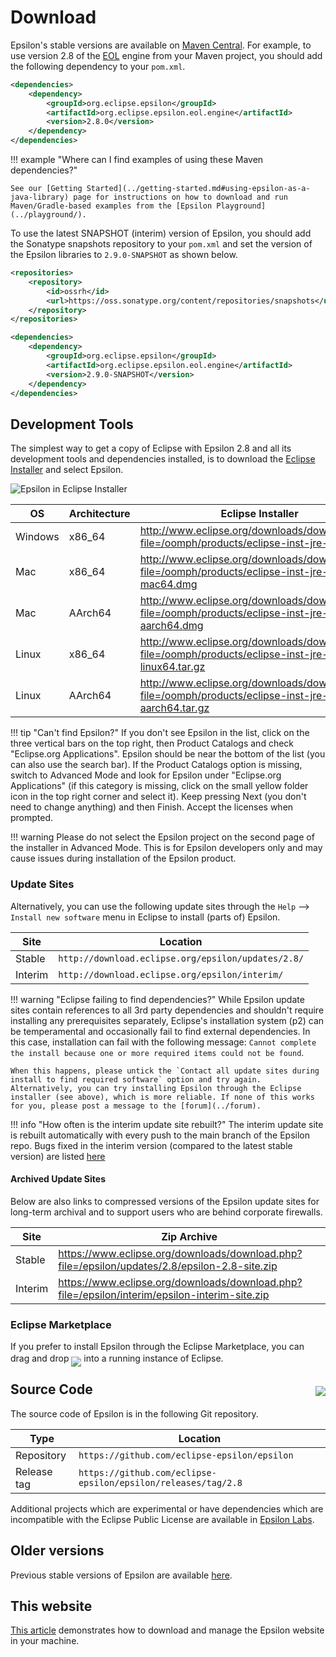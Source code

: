 # Download

Epsilon's stable versions are available on [Maven Central](https://mvnrepository.com/artifact/org.eclipse.epsilon). For example, to use version 2.8 of the [EOL](../doc/eol.md) engine from your Maven project, you should add the following dependency to your `pom.xml`.

```xml
<dependencies>
	<dependency>
	    <groupId>org.eclipse.epsilon</groupId>
	    <artifactId>org.eclipse.epsilon.eol.engine</artifactId>
	    <version>2.8.0</version>
	</dependency>
</dependencies>
```

!!! example "Where can I find examples of using these Maven dependencies?"

	See our [Getting Started](../getting-started.md#using-epsilon-as-a-java-library) page for instructions on how to download and run Maven/Gradle-based examples from the [Epsilon Playground](../playground/).

To use the latest SNAPSHOT (interim) version of Epsilon, you should add the Sonatype snapshots repository to your `pom.xml` and set the version of the Epsilon libraries to `2.9.0-SNAPSHOT` as shown below.

```xml
<repositories>
	<repository>
		<id>ossrh</id>
		<url>https://oss.sonatype.org/content/repositories/snapshots</url>
	</repository>
</repositories>

<dependencies>
  	<dependency>
  		<groupId>org.eclipse.epsilon</groupId>
  		<artifactId>org.eclipse.epsilon.eol.engine</artifactId>
	    <version>2.9.0-SNAPSHOT</version>
  	</dependency>
</dependencies>
```

## Development Tools

The simplest way to get a copy of Eclipse with Epsilon 2.8 and all its development tools and dependencies installed, is to download the [Eclipse Installer](https://wiki.eclipse.org/Eclipse_Installer) and select Epsilon.

![Epsilon in Eclipse Installer](../assets/images/eclipse-installer.png)

| OS | Architecture | Eclipse Installer |
| - | - | - |
| Windows | x86_64 | <http://www.eclipse.org/downloads/download.php?file=/oomph/products/eclipse-inst-jre-win64.exe> |
| Mac | x86_64 | <http://www.eclipse.org/downloads/download.php?file=/oomph/products/eclipse-inst-jre-mac64.dmg> |
| Mac | AArch64 | <http://www.eclipse.org/downloads/download.php?file=/oomph/products/eclipse-inst-jre-mac-aarch64.dmg> |
| Linux | x86_64 | <http://www.eclipse.org/downloads/download.php?file=/oomph/products/eclipse-inst-jre-linux64.tar.gz> |
| Linux | AArch64 | <http://www.eclipse.org/downloads/download.php?file=/oomph/products/eclipse-inst-jre-linux-aarch64.tar.gz> |


!!! tip "Can't find Epsilon?"
	 If you don't see Epsilon in the list, click on the three vertical bars on the top right, then Product Catalogs and check "Eclipse.org Applications". Epsilon should be near the bottom of the list (you can also use the search bar). If the Product Catalogs option is missing, switch to Advanced Mode and look for Epsilon under "Eclipse.org Applications" (if this category is missing, click on the small yellow folder icon in the top right corner and select it). Keep pressing Next (you don't need to change anything) and then Finish. Accept the licenses when prompted.

!!! warning
	Please do not select the Epsilon project on the second page of the installer in Advanced Mode. This is for Epsilon developers only and may cause issues during installation of the Epsilon product.

### Update Sites

Alternatively, you can use the following update sites through the `Help` --> `Install new software` menu in Eclipse to install (parts of) Epsilon.

| Site | Location |
| - | - |
| Stable | `http://download.eclipse.org/epsilon/updates/2.8/`|
| Interim | `http://download.eclipse.org/epsilon/interim/`|

!!! warning "Eclipse failing to find dependencies?"
    While Epsilon update sites contain references to all 3rd party dependencies and shouldn't require installing any prerequisites separately, Eclipse's installation system (p2) can be temperamental and occasionally fail to find external dependencies. In this case, installation can fail with the following message: `Cannot complete the install because one or more required items could not be found`.

    When this happens, please untick the `Contact all update sites during install to find required software` option and try again. Alternatively, you can try installing Epsilon through the Eclipse installer (see above), which is more reliable. If none of this works for you, please post a message to the [forum](../forum).

!!! info "How often is the interim update site rebuilt?"
    The interim update site is rebuilt automatically with every push to the main branch of the Epsilon repo. Bugs fixed in the interim version (compared to the latest stable version) are listed [here](https://bugs.eclipse.org/bugs/buglist.cgi?bug_status=RESOLVED&list_id=17694438&product=epsilon&query_format=advanced)

#### Archived Update Sites

Below are also links to compressed versions of the Epsilon update sites for long-term archival and to support users who are behind corporate firewalls.

| Site | Zip Archive |
| - | - |
| Stable | <https://www.eclipse.org/downloads/download.php?file=/epsilon/updates/2.8/epsilon-2.8-site.zip> |
| Interim | <https://www.eclipse.org/downloads/download.php?file=/epsilon/interim/epsilon-interim-site.zip> |

### Eclipse Marketplace

If you prefer to install Epsilon through the Eclipse Marketplace, you can drag and drop <a style="position:relative;top:8px" href="https://marketplace.eclipse.org/marketplace-client-intro?mpc_install=400" title="install"><img src="https://marketplace.eclipse.org/sites/all/modules/custom/marketplace/images/installbutton.png"/></a> into a running instance of Eclipse.

## Source Code <a href="https://ci.eclipse.org/epsilon/job/interim-kubernetes/job/main/lastBuild/"><img src="https://ci.eclipse.org/epsilon/job/interim-kubernetes/job/main/badge/icon" style="float:right;position:relative;top:7px"></a>

The source code of Epsilon is in the following Git repository.

| Type | Location |
| - | - |
| Repository | `https://github.com/eclipse-epsilon/epsilon`|
| Release tag | `https://github.com/eclipse-epsilon/epsilon/releases/tag/2.8`|

Additional projects which are experimental or have dependencies which are incompatible with the Eclipse Public License are available in [Epsilon Labs](https://github.com/epsilonlabs).

## Older versions

Previous stable versions of Epsilon are available [here](all-versions).

## This website

[This article](../doc/articles/manage-the-epsilon-website-locally) demonstrates how to download and manage the Epsilon website in your machine.

